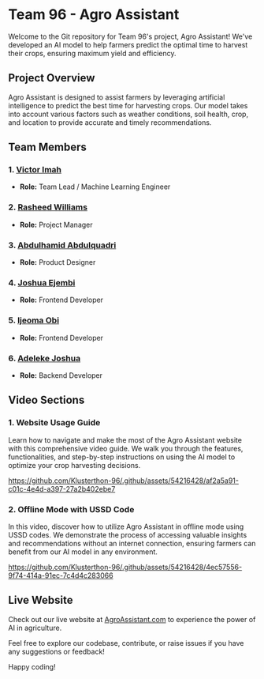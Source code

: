 # Team 96 - Agro Assistant

Welcome to the Git repository for Team 96's project, Agro Assistant! We've developed an AI model to help farmers predict the optimal time to harvest their crops, ensuring maximum yield and efficiency.

## Project Overview

Agro Assistant is designed to assist farmers by leveraging artificial intelligence to predict the best time for harvesting crops. Our model takes into account various factors such as weather conditions, soil health, crop, and location to provide accurate and timely recommendations.

## Team Members

### 1. [Victor Imah](https://github.com/Victorimah)
   - **Role:** Team Lead / Machine Learning Engineer

### 2. [Rasheed Williams](https://github.com/rashw7)
   - **Role:** Project Manager

### 3. [Abdulhamid Abdulquadri](mailto:abdulquadri.ux@gmail.com)
   - **Role:** Product Designer

### 4. [Joshua Ejembi](https://github.com/106joshman)
   - **Role:** Frontend Developer

### 5. [Ijeoma Obi](https://github.com/Obiijeoma32)
   - **Role:** Frontend Developer

### 6. [Adeleke Joshua](https://github.com/lekejosh)
   - **Role:** Backend Developer

## Video Sections

### 1. Website Usage Guide
Learn how to navigate and make the most of the Agro Assistant website with this comprehensive video guide. We walk you through the features, functionalities, and step-by-step instructions on using the AI model to optimize your crop harvesting decisions.

https://github.com/Klusterthon-96/.github/assets/54216428/af2a5a91-c01c-4e4d-a397-27a2b402ebe7

### 2. Offline Mode with USSD Code
In this video, discover how to utilize Agro Assistant in offline mode using USSD codes. We demonstrate the process of accessing valuable insights and recommendations without an internet connection, ensuring farmers can benefit from our AI model in any environment.

https://github.com/Klusterthon-96/.github/assets/54216428/4ec57556-9f74-414a-91ec-7c4d4c283066

## Live Website

Check out our live website at [AgroAssistant.com](https://agro-assistant.netlify.app/) to experience the power of AI in agriculture.

Feel free to explore our codebase, contribute, or raise issues if you have any suggestions or feedback!

Happy coding!
